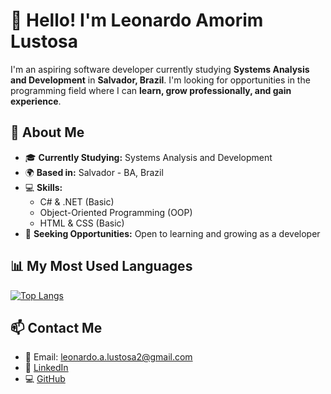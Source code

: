 # 👋 Hello! I'm Leonardo Amorim Lustosa

I'm an aspiring software developer currently studying **Systems Analysis and Development** in **Salvador, Brazil**. I'm looking for opportunities in the programming field where I can **learn, grow professionally, and gain experience**.

## 🚀 About Me
- 🎓 **Currently Studying:** Systems Analysis and Development  
- 🌍 **Based in:** Salvador - BA, Brazil  
- 💻 **Skills:**  
  - C# & .NET (Basic)  
  - Object-Oriented Programming (OOP)  
  - HTML & CSS (Basic)
- 📢 **Seeking Opportunities:** Open to learning and growing as a developer  

## 📊 My Most Used Languages
[![Top Langs](https://github-readme-stats.vercel.app/api/top-langs/?username=LeonardoLustosa)](https://github.com/anuraghazra/github-readme-stats)

## 📫 Contact Me
- 📧 Email: leonardo.a.lustosa2@gmail.com 
- 💼 [LinkedIn](https://www.linkedin.com/in/leonardo-lustosa)  
- 💻 [GitHub](https://github.com/LeonardoLustosa)
